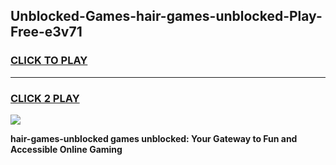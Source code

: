 
## Unblocked-Games-hair-games-unblocked-Play-Free-e3v71
<h3>
<a href="https://premium76.site?title=hair-games-unblocked&ref=21A">CLICK TO PLAY</a></h3>
<hr>

<h3>
<a href="https://premium76.site?title=hair-games-unblocked&ref=21A">CLICK 2 PLAY</a>
  
</h3>

<a href="https://premium76.site?title=hair-games-unblocked&ref=21A"><img src="https://clearcache.store/games.png"></a>


**hair-games-unblocked games unblocked: Your Gateway to Fun and Accessible Online Gaming**
